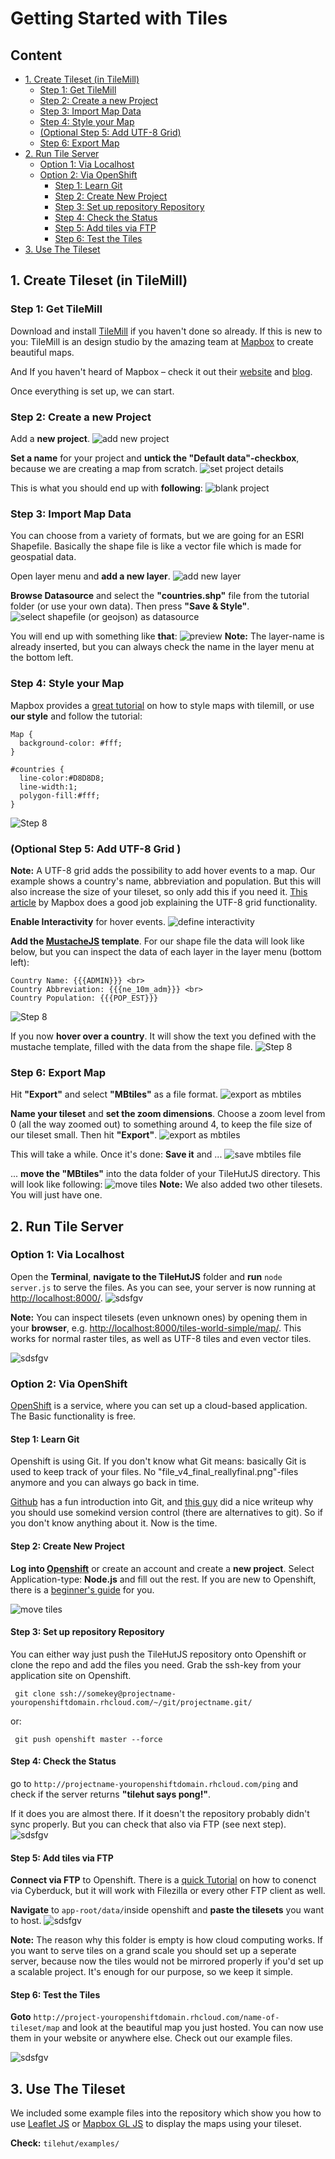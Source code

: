 # Getting Started with Tiles
## Content

- [1. Create Tileset (in TileMill)](#1-create-tileset-in-tilemill)
  - [Step 1: Get TileMill](#step-1-get-tilemill)
  - [Step 2: Create a new Project](#step-2-create-a-new-project)
  - [Step 3: Import Map Data](#step-3-import-map-data)
  - [Step 4: Style your Map](#step-4-style-your-map)
  - [(Optional Step 5: Add UTF-8 Grid)](#optional-step-5-add-utf-8-grid-)
  - [Step 6: Export Map](#step-6-export-map)
- [2. Run Tile Server](#2-run-tile-server)
  - [Option 1: Via Localhost](#option-1-via-localhost)
  - [Option 2: Via OpenShift](#option-2-via-openshift)
    - [Step 1: Learn Git](#step-1-learn-git)
    - [Step 2: Create New Project](#step-2-create-new-project)
    - [Step 3: Set up repository Repository](#step-3-set-up-repository-repository)
    - [Step 4: Check the Status](#step-4-check-the-status)
    - [Step 5: Add tiles via FTP](#step-5-add-tiles-via-ftp)
    - [Step 6: Test the Tiles](#step-6-test-the-tiles)
- [3. Use The Tileset](#3-use-the-tileset)

<!-- END doctoc generated TOC please keep comment here to allow auto update -->



## 1. Create Tileset (in TileMill)

### Step 1: Get TileMill
Download and install [TileMill](https://www.mapbox.com/tilemill/) if you haven't done so already. If this is new to you: TileMill is an design studio by the amazing team at [Mapbox](mapbox.com) to create beautiful maps.

And If you haven't heard of Mapbox – check it out their [website](mapbox.com) and [blog](https://www.mapbox.com/blog/).

Once everything is set up, we can start.

### Step 2: Create a new Project
Add a **new project**.
![add new project](readme-assets/step_01_newProject.png)

**Set a name** for your project and **untick the "Default data"-checkbox**, because we are creating a map from scratch.
![set project details](readme-assets/step_02_projectDetails.png)

This is what you should end up with **following**:
![blank project](readme-assets/step_03_blankProject.png)


### Step 3: Import Map Data
You can choose from a variety of formats, but we are going for an ESRI Shapefile. Basically the shape file is like a vector file which is made for geospatial data.

Open layer menu and **add a new layer**.
![add new layer](readme-assets/step_04_addLayer.png)

**Browse Datasource** and select the **"countries.shp"** file from the tutorial folder (or use your own data). Then press **"Save & Style"**.
![select shapefile (or geojson) as datasource](readme-assets/step_05_layerDetails.png)

You will end up with something like **that**:
![preview](readme-assets/step_06_basicStyle.png)
**Note:** The layer-name is already inserted, but you can always check the name in the layer menu at the bottom left.

### Step 4: Style your Map
Mapbox provides a [great tutorial](https://www.mapbox.com/tilemill/docs/crashcourse/styling/) on how to style maps with tilemill, or use **our style** and follow the tutorial:

    Map {
      background-color: #fff;
    }

    #countries {
      line-color:#D8D8D8;
      line-width:1;
      polygon-fill:#fff;
    }
    
![Step 8](readme-assets/step_07_advancedStyle.png)

### (Optional Step 5: Add UTF-8 Grid )

**Note:** A UTF-8 grid adds the possibility to add hover events to a map. Our example shows a country's name, abbreviation and population. But this will also increase the size of your tileset, so only add this if you need it. [This article](https://www.mapbox.com/blog/how-interactivity-works-utfgrid/) by Mapbox does a good job explaining the UTF-8 grid functionality.

**Enable Interactivity** for hover events.
![define interactivity](readme-assets/step_08_addInteractivity.png)

**Add the [MustacheJS](https://github.com/janl/mustache.js) template**.
For our shape file the data will look like below, but you can inspect the data of each layer in the layer menu (bottom left):

    Country Name: {{{ADMIN}}} <br>
    Country Abbreviation: {{{ne_10m_adm}}} <br>
    Country Population: {{{POP_EST}}}
![Step 8](readme-assets/step_09_addMustache.png)

If you now **hover over a country**. It will show the text you defined with the mustache template, filled with the data from the shape file.
![Step 8](readme-assets/step_10_testHover.png)

### Step 6: Export Map
Hit **"Export"** and select **"MBtiles"** as a file format.
![export as mbtiles](readme-assets/step_11_exportTiles.png)

**Name your tileset** and **set the zoom dimensions**. Choose a zoom level from 0 (all the way zoomed out) to something around 4, to keep the file size of our tileset small. Then hit **"Export"**.
![export as mbtiles](readme-assets/step_12_exportDetails.png)

This will take a while. Once it's done: **Save it** and ...
![save mbtiles file](readme-assets/step_13_save.png)

... **move the "MBtiles"** into the data folder of your TileHutJS directory. This will look like following:
![move tiles](readme-assets/step_14_result.png)
**Note:** We also added two other tilesets. You will just have one.

## 2. Run Tile Server
### Option 1: Via Localhost
Open the **Terminal**, **navigate to the TileHutJS** folder and **run** `node server.js` to serve the files. As you can see, your server is now running at <http://localhost:8000/>.
![sdsfgv](readme-assets/step_15_startServer.png)

**Note:** You can inspect tilesets (even unknown ones) by opening them in your **browser**, e.g. <http://localhost:8000/tiles-world-simple/map/>. This works for normal raster tiles, as well as UTF-8 tiles and even vector tiles.

![sdsfgv](readme-assets/step_16_mapPreview.png)

### Option 2: Via OpenShift
[OpenShift](https://www.openshift.com/) is a service, where you can set up a cloud-based application. The Basic functionality is free.

#### Step 1: Learn Git
Openshift is using Git. If you don't know what Git means: basically Git is used to keep track of your files. No "file_v4_final_reallyfinal.png"-files anymore and you can always go back in time.
 
[Github](https://try.github.io/) has a fun introduction into Git, and [this guy](http://betterexplained.com/articles/a-visual-guide-to-version-control/) did a nice writeup why you should use somekind version control (there are alternatives to git). So if you don't know anything about it. Now is the time.

#### Step 2: Create New Project
**Log into [Openshift](https://www.openshift.com/)** or create an account and create a **new project**. 
Select Application-type: **Node.js** and fill out the rest. If you are new to Openshift, there is a [beginner's guide](https://developers.openshift.com/en/getting-started-overview.html) for you.

![move tiles](readme-assets/step_17_openshiftApplication.png)

#### Step 3: Set up repository Repository
You can either way just push the TileHutJS repository onto Openshift or clone the repo and add the files you need. Grab the ssh-key from your application site on Openshift.

     git clone ssh://somekey@projectname-youropenshiftdomain.rhcloud.com/~/git/projectname.git/
     
or:

     git push openshift master --force
     

#### Step 4: Check the Status
go to `http://projectname-youropenshiftdomain.rhcloud.com/ping` and check if the server returns **"tilehut says pong!"**. 

If it does you are almost there. If it doesn't the repository probably didn't sync properly. But you can check that also via FTP (see next step).
![sdsfgv](readme-assets/step_20_pingPong.png)

#### Step 5: Add tiles via FTP
**Connect via FTP** to Openshift. There is a [quick Tutorial](http://www.openshifttutorial.cu.cc/access-to-openshift-through-sftp/) on how to conenct via Cyberduck, but it will work with Filezilla or every other FTP client as well.

**Navigate** to `app-root/data/`inside openshift and **paste the tilesets** you want to host.
![sdsfgv](readme-assets/step_21_cyberDuck.png)

**Note:** The reason why this folder is empty is how cloud computing works. If you want to serve tiles on a grand scale you should set up a seperate server, because now the tiles would not be mirrored properly if you'd set up a scalable project. It's enough for our purpose, so we keep it simple.

#### Step 6: Test the Tiles
**Goto** `http://project-youropenshiftdomain.rhcloud.com/name-of-tileset/map` and look at the beautiful map you just hosted. You can now use them in your website or anywhere else. Check out our example files.

![sdsfgv](readme-assets/step_22_result.png)

## 3. Use The Tileset
We included some example files into the repository which show you how to use [Leaflet JS](http://leafletjs.com/) or [Mapbox GL JS](https://www.mapbox.com/blog/mapbox-gl-js/) to display the maps using your tileset.

**Check:** `tilehut/examples/`
